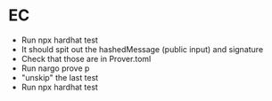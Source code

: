 # EC

- Run npx hardhat test
- It should spit out the hashedMessage (public input) and signature
- Check that those are in Prover.toml
- Run nargo prove p
- "unskip" the last test
- Run npx hardhat test

